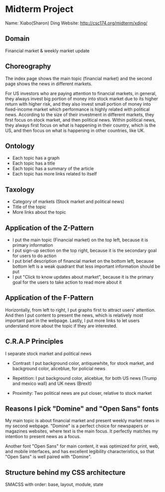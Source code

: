# Midterm Project

Name: Xiabo(Sharon) Ding
Website: http://csc174.org/midterm/xding/

## Domain
Financial market & weekly market update

## Choreography

The index page shows the main topic (financial market) and the second page shows the news in different markets.

For US investors who are paying attention to financial markets, in general, they always invest big portion of money into stock market due to its higher return with higher risk, and they also invest small portion of money into fixed-income market which performance is highly related with political news. According to the size of their investment in different markets, they first focus on stock market, and then political news. Within political news, they always first focus on what is happening in their country, which is the US, and then focus on what is happening in other countries, like UK.

## Ontology

- Each topic has a graph
- Each topic has a title
- Each topic has a summary of the article
- Each topic has more links related to itself

## Taxology

- Category of markets (Stock market and political news)
- Title of the topic
- More links about the topic

## Application of the Z-Pattern
- I put the main topic (Financial market) on the top left, because it is primary information
- I put sign-up section on the top right, because it is the secondary goal for users to do action
- I put brief description of financial market on the bottom left, because bottom left is a weak quadrant that less important information should be put 
- I put "Click to know updates about market", because it is the primary goal for the users to take action to read more about it

## Application of the F-Pattern
Horizontally, from left to right, I put graphs first to attract users' attention. And then I put content to present the news, which is relatively most important part in the webpage. Lastly, I put more links to let users understand more about the topic if they are interested.

## C.R.A.P Principles
I separate stock market and political news
- Contrast: I put background color, antiquewhite, for stock market, and background color, aliceblue, for policial news

- Repetition: I put background color, aliceblue, for both US news (Trump and mexico wall) and UK news (Brexit)

- Proximity: Two political news are put closer, relative to stock market

## Reasons I pick "Domine" and "Open Sans" fonts
My main topic is about financial market and present weekly market news in my second webpage. "Domine" is a perfect choice for newspapers or magazines websites, where text is the main focus. It perfectly matches my intention to present news as a focus.

Another font "Open Sans" for main content, it was optimized for print, web, and mobile interfaces, and has excellent legibility characteristics, so that "Open Sans" is well paired with "Domine".

## Structure behind my CSS architecture
SMACSS with order: base, layout, module, state






